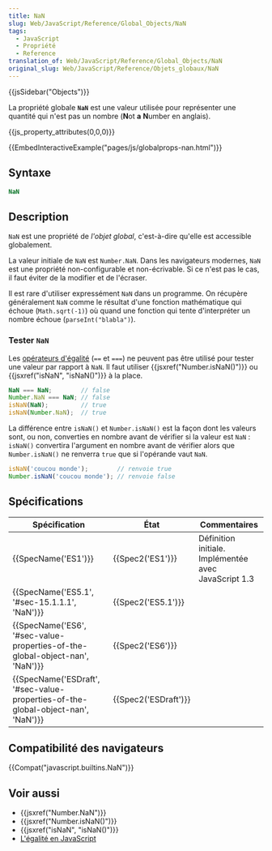 ```yaml
---
title: NaN
slug: Web/JavaScript/Reference/Global_Objects/NaN
tags:
  - JavaScript
  - Propriété
  - Reference
translation_of: Web/JavaScript/Reference/Global_Objects/NaN
original_slug: Web/JavaScript/Reference/Objets_globaux/NaN
---
```


{{jsSidebar("Objects")}}

La propriété globale **`NaN`** est une valeur utilisée pour représenter une quantité qui n'est pas un nombre (**N**ot **a** **N**umber en anglais).

{{js_property_attributes(0,0,0)}}

{{EmbedInteractiveExample("pages/js/globalprops-nan.html")}}

## Syntaxe

```js
NaN
```

## Description

`NaN` est une propriété de _l'objet global_, c'est-à-dire qu'elle est accessible globalement.

La valeur initiale de `NaN` est `Number.NaN`. Dans les navigateurs modernes, `NaN` est une propriété non-configurable et non-écrivable. Si ce n'est pas le cas, il faut éviter de la modifier et de l'écraser.

Il est rare d'utiliser expressément `NaN` dans un programme. On récupère généralement `NaN` comme le résultat d'une fonction mathématique qui échoue (`Math.sqrt(-1)`) où quand une fonction qui tente d'interpréter un nombre échoue (`parseInt("blabla")`).

### Tester `NaN`

Les [opérateurs d'égalité](/fr/docs/Web/JavaScript/Les_diff%C3%A9rents_tests_d_%C3%A9galit%C3%A9_comment_les_utiliser) (`==` et `===`) ne peuvent pas être utilisé pour tester une valeur par rapport à `NaN`. Il faut utiliser {{jsxref("Number.isNaN()")}} ou {{jsxref("isNaN", "isNaN()")}} à la place.

```js
NaN === NaN;        // false
Number.NaN === NaN; // false
isNaN(NaN);         // true
isNaN(Number.NaN);  // true
```

La différence entre `isNaN()` et `Number.isNaN()` est la façon dont les valeurs sont, ou non, converties en nombre avant de vérifier si la valeur est `NaN` : `isNaN()` convertira l'argument en nombre avant de vérifier alors que `Number.isNaN()` ne renverra `true` que si l'opérande vaut `NaN`.

```js
isNaN('coucou monde');        // renvoie true
Number.isNaN('coucou monde'); // renvoie false
```

## Spécifications

| Spécification                                                                                                | État                         | Commentaires                                         |
| ------------------------------------------------------------------------------------------------------------ | ---------------------------- | ---------------------------------------------------- |
| {{SpecName('ES1')}}                                                                                     | {{Spec2('ES1')}}         | Définition initiale. Implémentée avec JavaScript 1.3 |
| {{SpecName('ES5.1', '#sec-15.1.1.1', 'NaN')}}                                                 | {{Spec2('ES5.1')}}     |                                                      |
| {{SpecName('ES6', '#sec-value-properties-of-the-global-object-nan', 'NaN')}}         | {{Spec2('ES6')}}         |                                                      |
| {{SpecName('ESDraft', '#sec-value-properties-of-the-global-object-nan', 'NaN')}} | {{Spec2('ESDraft')}} |                                                      |

## Compatibilité des navigateurs

{{Compat("javascript.builtins.NaN")}}

## Voir aussi

- {{jsxref("Number.NaN")}}
- {{jsxref("Number.isNaN()")}}
- {{jsxref("isNaN", "isNaN()")}}
- [L'égalité en JavaScript](/fr/docs/Web/JavaScript/Guide/%C3%89galit%C3%A9_en_JavaScript)
